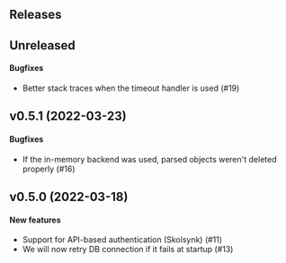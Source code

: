 ## Releases

## Unreleased
#### Bugfixes
  - Better stack traces when the timeout handler is used (#19)

## v0.5.1 (2022-03-23)
#### Bugfixes
  - If the in-memory backend was used, parsed objects weren't deleted
    properly (#16)

## v0.5.0 (2022-03-18)
#### New features
  - Support for API-based authentication (Skolsynk) (#11)
  - We will now retry DB connection if it fails at startup (#13)
